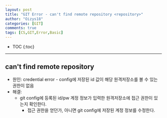 ```yaml
---
layout: post
title: "GIT Error - can't find remote repository <repository>"
author: "Oizys18"
categories: [GIT]
comments: true
tags: [CS,GIT,Error,Basic]
---
```

* TOC
{:toc}
* * *
## can't find remote repository <repository>

- 원인: credential error - config에 저장된 id 값이 해당 원격저장소를 볼 수 있는 권한이 없음
- 해결: 
  - git config에 등록된 id/pw 계정 정보가 입력한 원격저장소에 접근 권한이 있는지 확인한다.
    - 접근 권한을 얻던가, 아니면 git config에 저장된 계정 정보를 수정한다.